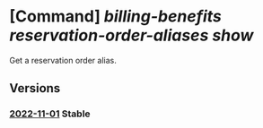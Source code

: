 # [Command] _billing-benefits reservation-order-aliases show_

Get a reservation order alias.

## Versions

### [2022-11-01](/Resources/mgmt-plane/L3Byb3ZpZGVycy9taWNyb3NvZnQuYmlsbGluZ2JlbmVmaXRzL3Jlc2VydmF0aW9ub3JkZXJhbGlhc2VzL3t9/2022-11-01.xml) **Stable**

<!-- mgmt-plane /providers/microsoft.billingbenefits/reservationorderaliases/{} 2022-11-01 -->

